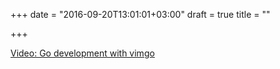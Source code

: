 +++
date = "2016-09-20T13:01:01+03:00"
draft = true
title = ""

+++

<p><a href="/stories/1045">Video: Go development with vimgo</a></p>

